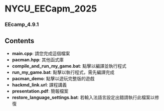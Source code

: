 # NYCU_EECapm_2025
### EEcamp_4.9.1

## Contents
- **main.cpp**: 請您完成這個檔案
- **pacman.hpp**: 其他函式庫
- **compile_and_run_my_game.bat**: 點擊以編譯並執行程式
- **run_my_game.bat**: 點擊以執行程式，需先編譯完成
- **pacman_demo**: 點擊以遊玩完整版的遊戲
- **hackmd_link.url**: 課程講義
- **presentation.pdf**: 簡報檔案
- **restore_language_settings.bat**: 若輸入法語言設定出錯請執行此檔案以修復
